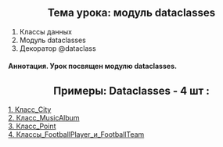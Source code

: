 <h2 style="text-align:center">Тема урока: модуль dataclasses</h2>

1. Классы данных
2. Модуль dataclasses
3. Декоратор @dataclass

#### Аннотация. Урок посвящен модулю dataclasses.


<h2 style="text-align:center"> Примеры: Dataclasses - 4 шт :</h2>

<div>
<a href="https://github.com/kolesnikovvitaliy/pokolenie_python_oop/tree/main/8_Дополнительные_возможности/8_6_Модуль_dataclasses/8_6_24_Класс_City">1. Класс_City</a>  &nbsp; 
</div>
<div>
<a href="https://github.com/kolesnikovvitaliy/pokolenie_python_oop/tree/main/8_Дополнительные_возможности/8_6_Модуль_dataclasses/8_6_25_Класс_MusicAlbum">2. Класс_MusicAlbum</a>  &nbsp; 
</div>
<div>
<a href="https://github.com/kolesnikovvitaliy/pokolenie_python_oop/tree/main/8_Дополнительные_возможности/8_6_Модуль_dataclasses/8_6_26_Класс_Point">3. Класс_Point</a>  &nbsp; 
</div>
<div>
<a href="https://github.com/kolesnikovvitaliy/pokolenie_python_oop/tree/main/8_Дополнительные_возможности/8_6_Модуль_dataclasses/8_6_27_Классы_FootballPlayer_и_FootballTeam">4. Классы_FootballPlayer_и_FootballTeam</a>  &nbsp; 
</div>